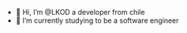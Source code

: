 - 👋 Hi, I’m @LKOD a developer from chile
- 🌱 I’m currently studying to be a software engineer

<!---
LKOD2/LKOD2 is a ✨ special ✨ repository because its `README.md` (this file) appears on your GitHub profile.
You can click the Preview link to take a look at your changes.
--->
